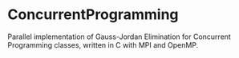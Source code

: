 # ConcurrentProgramming
Parallel implementation of Gauss-Jordan Elimination for Concurrent Programming classes, written in C with MPI and OpenMP.
